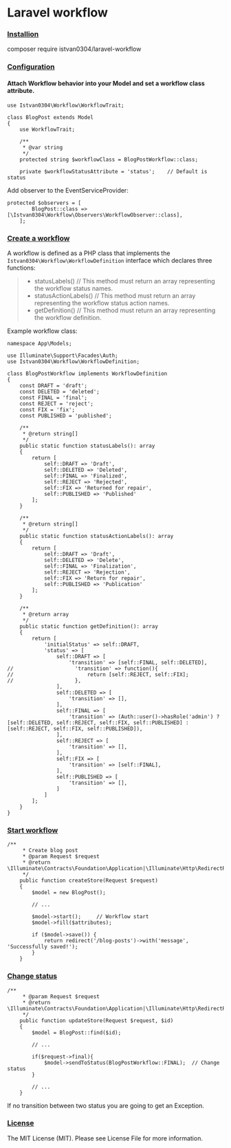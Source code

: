 # Laravel workflow

### <u>Installion</u>

composer require istvan0304/laravel-workflow

### <u>Configuration</u>

#### Attach Workflow behavior into your Model and set a workflow class attribute.

````
use Istvan0304\Workflow\WorkflowTrait;

class BlogPost extends Model
{
    use WorkflowTrait;

    /**
     * @var string
     */
    protected string $workflowClass = BlogPostWorkflow::class;
    
    private $workflowStatusAttribute = 'status';    // Default is status
````

Add observer to the EventServiceProvider:

````
protected $observers = [
        BlogPost::class => [\Istvan0304\Workflow\Observers\WorkflowObserver::class],
    ];
````

### <u>Create a workflow</u>

A workflow is defined as a PHP class that implements the ```` Istvan0304\Workflow\WorkflowDefinition ```` interface 
which declares three functions: 
>- statusLabels()       // This method must return an array representing the workflow status names.
>- statusActionLabels()       // This method must return an array representing the workflow status action names.
>- getDefinition()       // This method must return an array representing the workflow definition.

Example workflow class:

````
namespace App\Models;

use Illuminate\Support\Facades\Auth;
use Istvan0304\Workflow\WorkflowDefinition;

class BlogPostWorkflow implements WorkflowDefinition
{
    const DRAFT = 'draft';
    const DELETED = 'deleted';
    const FINAL = 'final';
    const REJECT = 'reject';
    const FIX = 'fix';
    const PUBLISHED = 'published';

    /**
     * @return string[]
     */
    public static function statusLabels(): array
    {
        return [
            self::DRAFT => 'Draft',
            self::DELETED => 'Deleted',
            self::FINAL => 'Finalized',
            self::REJECT => 'Rejected',
            self::FIX => 'Returned for repair',
            self::PUBLISHED => 'Published'
        ];
    }

    /**
     * @return string[]
     */
    public static function statusActionLabels(): array
    {
        return [
            self::DRAFT => 'Draft',
            self::DELETED => 'Delete',
            self::FINAL => 'Finalization',
            self::REJECT => 'Rejection',
            self::FIX => 'Return for repair',
            self::PUBLISHED => 'Publication'
        ];
    }

    /**
     * @return array
     */
    public static function getDefinition(): array
    {
        return [
            'initialStatus' => self::DRAFT,
            'status' => [
                self::DRAFT => [
                    'transition' => [self::FINAL, self::DELETED],
//                    'transition' => function(){
//                        return [self::REJECT, self::FIX];
//                    },
                ],
                self::DELETED => [
                    'transition' => [],
                ],
                self::FINAL => [
                    'transition' => (Auth::user()->hasRole('admin') ? [self::DELETED, self::REJECT, self::FIX, self::PUBLISHED] : [self::REJECT, self::FIX, self::PUBLISHED]),
                ],
                self::REJECT => [
                    'transition' => [],
                ],
                self::FIX => [
                    'transition' => [self::FINAL],
                ],
                self::PUBLISHED => [
                    'transition' => [],
                ]
            ]
        ];
    }
}
````

### <u>Start workflow</u>

````
/**
     * Create blog post
     * @param Request $request
     * @return \Illuminate\Contracts\Foundation\Application|\Illuminate\Http\RedirectResponse|\Illuminate\Routing\Redirector|void
     */
    public function createStore(Request $request)
    {
        $model = new BlogPost();
        
        // ...

        $model->start();     // Workflow start
        $model->fill($attributes);

        if ($model->save()) {
            return redirect('/blog-posts')->with('message', 'Successfully saved!');
        }
    }
````

### <u>Change status</u>

````
/**
     * @param Request $request
     * @return \Illuminate\Contracts\Foundation\Application|\Illuminate\Http\RedirectResponse|\Illuminate\Routing\Redirector|void
     */
    public function updateStore(Request $request, $id)
    {
        $model = BlogPost::find($id);
        
        // ...

        if($request->final){
            $model->sendToStatus(BlogPostWorkflow::FINAL);  // Change status
        }

        // ...
    }
````

If no transition between two status you are going to get an Exception.

### <u>License</u>

The MIT License (MIT). Please see License File for more information.